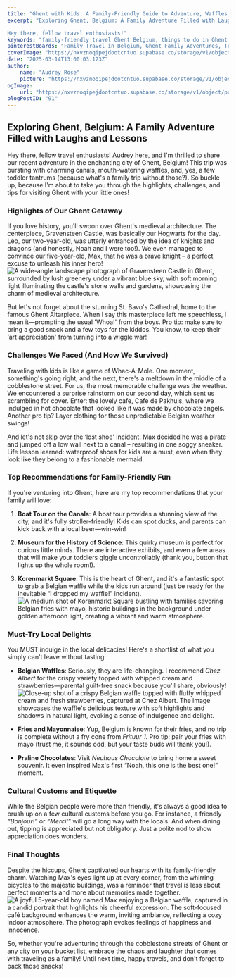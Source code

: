 ```yaml
---
title: "Ghent with Kids: A Family-Friendly Guide to Adventure, Waffles, and Whimsical Memories"
excerpt: "Exploring Ghent, Belgium: A Family Adventure Filled with Laughs and Lessons

Hey there, fellow travel enthusiasts!"
keywords: "family-friendly travel Ghent Belgium, things to do in Ghent with kids, Ghent family adventure tips, family activities in Ghent, kid-friendly attractions Ghent, exploring Ghent with toddlers, travel tips for families Ghent, Belgian waffles in Ghent, Gravensteen Castle visit with children, family travel weather tips Ghent, best cafes in Ghent with kids, cultural tips for visiting Ghent, must-try foods in Ghent Belgium, interactive museums for kids Ghent, boat tours for families Ghent, Ghent's medieval architecture highlights, family travel challenges in Ghent, local delicacies in Ghent, Korenmarkt Square family fun, unforgettable family trips in Belgium"
pinterestBoards: "Family Travel in Belgium, Ghent Family Adventures, Travel Tips for Families, Exploring European Cities"
coverImage: "https://nxvznoqipejdootcntuo.supabase.co/storage/v1/object/public/travel-blog-images/image_91_0.png"
date: "2025-03-14T13:00:03.123Z"
author:
    name: "Audrey Rose"
    picture: "https://nxvznoqipejdootcntuo.supabase.co/storage/v1/object/public/character-reference/audrey_avatar_square.png?t=2024-12-21T13%3A26%3A30.307Z"
ogImage:
    url: "https://nxvznoqipejdootcntuo.supabase.co/storage/v1/object/public/travel-blog-images/image_91_0.png"
blogPostID: "91"
---
```

    

## Exploring Ghent, Belgium: A Family Adventure Filled with Laughs and Lessons

Hey there, fellow travel enthusiasts! Audrey here, and I'm thrilled to share our recent adventure in the enchanting city of Ghent, Belgium! This trip was bursting with charming canals, mouth-watering waffles, and, yes, a few toddler tantrums (because what's a family trip without those?). So buckle up, because I'm about to take you through the highlights, challenges, and tips for visiting Ghent with your little ones!

### Highlights of Our Ghent Getaway

If you love history, you'll swoon over Ghent's medieval architecture. The centerpiece, Gravensteen Castle, was basically our Hogwarts for the day. Leo, our two-year-old, was utterly entranced by the idea of knights and dragons (and honestly, Noah and I were too!). We even managed to convince our five-year-old, Max, that he was a brave knight – a perfect excuse to unleash his inner hero! ![A wide-angle landscape photograph of Gravensteen Castle in Ghent, surrounded by lush greenery under a vibrant blue sky, with soft morning light illuminating the castle's stone walls and gardens, showcasing the charm of medieval architecture.](https://nxvznoqipejdootcntuo.supabase.co/storage/v1/object/public/travel-blog-images/image_91_0.png)

But let's not forget about the stunning St. Bavo's Cathedral, home to the famous Ghent Altarpiece. When I say this masterpiece left me speechless, I mean it—prompting the usual 'Whoa!' from the boys. Pro tip: make sure to bring a good snack and a few toys for the kiddos. You know, to keep their ‘art appreciation' from turning into a wiggle war!

### Challenges We Faced (And How We Survived)

Traveling with kids is like a game of Whac-A-Mole. One moment, something's going right, and the next, there's a meltdown in the middle of a cobblestone street. For us, the most memorable challenge was the weather. We encountered a surprise rainstorm on our second day, which sent us scrambling for cover. Enter: the lovely cafe, Cafe de Pakhuis, where we indulged in hot chocolate that looked like it was made by chocolate angels. Another pro tip? Layer clothing for those unpredictable Belgian weather swings!

And let's not skip over the ‘lost shoe' incident. Max decided he was a pirate and jumped off a low wall next to a canal – resulting in one soggy sneaker. Life lesson learned: waterproof shoes for kids are a must, even when they look like they belong to a fashionable mermaid.

### Top Recommendations for Family-Friendly Fun

If you're venturing into Ghent, here are my top recommendations that your family will love:

1. **Boat Tour on the Canals**: A boat tour provides a stunning view of the city, and it's fully stroller-friendly! Kids can spot ducks, and parents can kick back with a local beer—win-win!

2. **Museum for the History of Science**: This quirky museum is perfect for curious little minds. There are interactive exhibits, and even a few areas that will make your toddlers giggle uncontrollably (thank you, button that lights up the whole room!).

3. **Korenmarkt Square**: This is the heart of Ghent, and it's a fantastic spot to grab a Belgian waffle while the kids run around (just be ready for the inevitable “I dropped my waffle!” incident). ![A medium shot of Korenmarkt Square bustling with families savoring Belgian fries with mayo, historic buildings in the background under golden afternoon light, creating a vibrant and warm atmosphere.](https://nxvznoqipejdootcntuo.supabase.co/storage/v1/object/public/travel-blog-images/image_91_2.png)

### Must-Try Local Delights

You MUST indulge in the local delicacies! Here's a shortlist of what you simply can't leave without tasting:

- **Belgian Waffles**: Seriously, they are life-changing. I recommend *Chez Albert* for the crispy variety topped with whipped cream and strawberries—parental guilt-free snack because you'll share, obviously! ![Close-up shot of a crispy Belgian waffle topped with fluffy whipped cream and fresh strawberries, captured at *Chez Albert*. The image showcases the waffle's delicious texture with soft highlights and shadows in natural light, evoking a sense of indulgence and delight.](https://nxvznoqipejdootcntuo.supabase.co/storage/v1/object/public/travel-blog-images/image_91_1.png)

- **Fries and Mayonnaise**: Yup, Belgium is known for their fries, and no trip is complete without a fry cone from *Frituur 1*. Pro tip: pair your fries with mayo (trust me, it sounds odd, but your taste buds will thank you!).

- **Praline Chocolates**: Visit *Neuhaus Chocolate* to bring home a sweet souvenir. It even inspired Max's first “Noah, this one is the best one!” moment.

### Cultural Customs and Etiquette 

While the Belgian people were more than friendly, it's always a good idea to brush up on a few cultural customs before you go. For instance, a friendly *“Bonjour!”* or *“Merci!”* will go a long way with the locals. And when dining out, tipping is appreciated but not obligatory. Just a polite nod to show appreciation does wonders. 

### Final Thoughts

Despite the hiccups, Ghent captivated our hearts with its family-friendly charm. Watching Max's eyes light up at every corner, from the whirring bicycles to the majestic buildings, was a reminder that travel is less about perfect moments and more about memories made together. ![A joyful 5-year-old boy named Max enjoying a Belgian waffle, captured in a candid portrait that highlights his cheerful expression. The soft-focused café background enhances the warm, inviting ambiance, reflecting a cozy indoor atmosphere. The photograph evokes feelings of happiness and innocence.](https://nxvznoqipejdootcntuo.supabase.co/storage/v1/object/public/travel-blog-images/image_91_3.png)

So, whether you're adventuring through the cobblestone streets of Ghent or any city on your bucket list, embrace the chaos and laughter that comes with traveling as a family! Until next time, happy travels, and don't forget to pack those snacks!